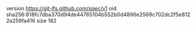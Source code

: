 version https://git-lfs.github.com/spec/v1
oid sha256:818fc7dba370d94de44765104b552b0d4896e2569c702dc2f5e8122a259fa416
size 182
